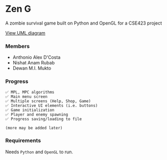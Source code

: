 # Zen G
A zombie survival game built on Python and OpenGL for a CSE423 project

[View UML diagram](https://www.canva.com/design/DAGapjRu6Zk/zx1bmPeHxv4SwzUsMdmqdQ/edit?utm_content=DAGapjRu6Zk&utm_campaign=designshare&utm_medium=link2&utm_source=sharebutton)

### Members
- Anthonio Alex D'Costa
- Nishat Anam Rubab
- Dewan M.I. Mukto

### Progress

```
✅ MPL, MPC algorithms
✅ Main menu screen
✅ Multiple screens (Help, Shop, Game)
✅ Interactive UI elements (i.e. buttons)
✅ Game initialization
✅ Player and enemy spawning
✅ Progress saving/loading to file

(more may be added later)
```

### Requirements

Needs `Python` and `OpenGL` to run.
